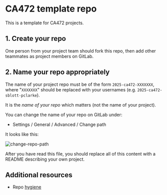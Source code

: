 # CA472 template repo

This is a template for CA472 projects.

## 1. Create your repo

One person from your project team should fork this repo, then add other teammates as project members on GitLab.

## 2. Name your repo appropriately

The name of your project repo must be of the form `2025-ca472-XXXXXXX`, where "`XXXXXXX`"
should be replaced with your usernames (e.g. `2025-ca472-sblott-pclarke`).

It is the *name of your repo* which matters (not the name of your project).

You can change the name of your repo on GitLab under:

- Settings / General / Advanced / Change path

It looks like this:

![change-repo-path](./res/repo-change-path2023.png "Change repo path.")

After you have read this file, you
should replace all of this content with a README describing your own project.

## Additional resources

- Repo [hygiene](https://gitlab.computing.dcu.ie/sblott/local-gitlab-documentation/blob/master/repo-hygiene.md)

